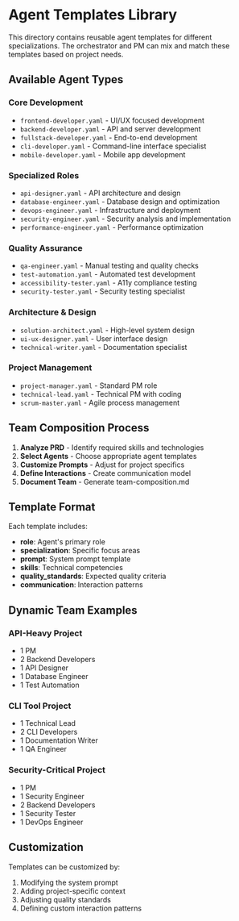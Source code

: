 # Agent Templates Library

This directory contains reusable agent templates for different specializations. The orchestrator and PM can mix and match these templates based on project needs.

## Available Agent Types

### Core Development
- `frontend-developer.yaml` - UI/UX focused development
- `backend-developer.yaml` - API and server development
- `fullstack-developer.yaml` - End-to-end development
- `cli-developer.yaml` - Command-line interface specialist
- `mobile-developer.yaml` - Mobile app development

### Specialized Roles
- `api-designer.yaml` - API architecture and design
- `database-engineer.yaml` - Database design and optimization
- `devops-engineer.yaml` - Infrastructure and deployment
- `security-engineer.yaml` - Security analysis and implementation
- `performance-engineer.yaml` - Performance optimization

### Quality Assurance
- `qa-engineer.yaml` - Manual testing and quality checks
- `test-automation.yaml` - Automated test development
- `accessibility-tester.yaml` - A11y compliance testing
- `security-tester.yaml` - Security testing specialist

### Architecture & Design
- `solution-architect.yaml` - High-level system design
- `ui-ux-designer.yaml` - User interface design
- `technical-writer.yaml` - Documentation specialist

### Project Management
- `project-manager.yaml` - Standard PM role
- `technical-lead.yaml` - Technical PM with coding
- `scrum-master.yaml` - Agile process management

## Team Composition Process

1. **Analyze PRD** - Identify required skills and technologies
2. **Select Agents** - Choose appropriate agent templates
3. **Customize Prompts** - Adjust for project specifics
4. **Define Interactions** - Create communication model
5. **Document Team** - Generate team-composition.md

## Template Format

Each template includes:
- **role**: Agent's primary role
- **specialization**: Specific focus areas
- **prompt**: System prompt template
- **skills**: Technical competencies
- **quality_standards**: Expected quality criteria
- **communication**: Interaction patterns

## Dynamic Team Examples

### API-Heavy Project
- 1 PM
- 2 Backend Developers
- 1 API Designer
- 1 Database Engineer
- 1 Test Automation

### CLI Tool Project
- 1 Technical Lead
- 2 CLI Developers
- 1 Documentation Writer
- 1 QA Engineer

### Security-Critical Project
- 1 PM
- 1 Security Engineer
- 2 Backend Developers
- 1 Security Tester
- 1 DevOps Engineer

## Customization

Templates can be customized by:
1. Modifying the system prompt
2. Adding project-specific context
3. Adjusting quality standards
4. Defining custom interaction patterns
